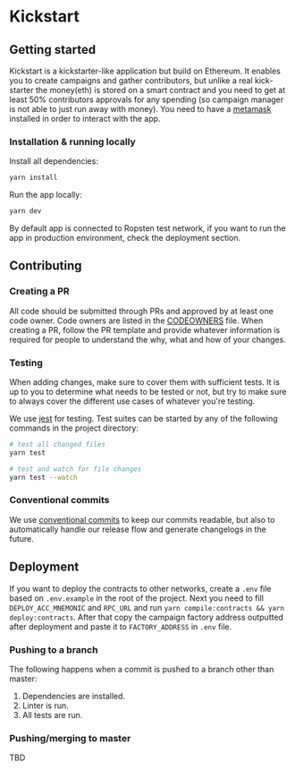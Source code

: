 # Kickstart

## Getting started

Kickstart is a kickstarter-like application but build on Ethereum. 
It enables you to create campaigns and gather contributors, but unlike a real kick-starter the money(eth) is stored on a smart contract and you need to get at least 50% contributors approvals for any spending (so campaign manager is not able to just run away with money). 
You need to have a [metamask](https://metamask.io/) installed in order to interact with the app.

### Installation & running locally

Install all dependencies:

```sh
yarn install
```

Run the app locally:

```sh
yarn dev
```

By default app is connected to Ropsten test network, if you want to run the app in production environment, check the deployment section.

## Contributing

### Creating a PR

All code should be submitted through PRs and approved by at least one code owner. Code owners are
listed in the [CODEOWNERS](.github/CODEOWNERS) file. When creating a PR, follow the PR template and
provide whatever information is required for people to understand the why, what and how of your
changes.

### Testing

When adding changes, make sure to cover them with sufficient tests. It is up to you to determine
what needs to be tested or not, but try to make sure to always cover the different use cases of
whatever you're testing.

We use [jest](https://jestjs.io) for testing. Test suites can
be started by any of the following commands in the project directory:

```sh
# test all changed files
yarn test

# test and watch for file changes
yarn test --watch
```

### Conventional commits

We use [conventional commits](https://www.conventionalcommits.org) to keep our commits readable, but
also to automatically handle our release flow and generate changelogs in the future.

## Deployment

If you want to deploy the contracts to other networks, create a `.env` file based on `.env.example` in the root of the project. Next you need to fill `DEPLOY_ACC_MNEMONIC` and `RPC_URL` and run `yarn compile:contracts && yarn deploy:contracts`. After that copy the campaign factory address outputted after deployment and paste it to `FACTORY_ADDRESS` in `.env` file. 


### Pushing to a branch

The following happens when a commit is pushed to a branch other than master:

1.  Dependencies are installed.
1.  Linter is run.
1.  All tests are run.

### Pushing/merging to master

TBD

